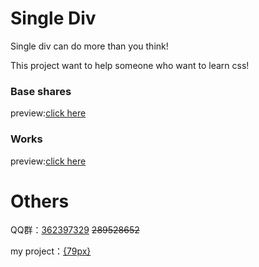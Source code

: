 # Single Div
Single div can do more than you think!

This project want to help someone who want to learn css!

### Base shares

preview:<a href="http://docs.79px.com/single-div/" target="_blank">click here</a>

### Works

preview:<a href="http://docs.79px.com/single-div/#/create" target="_blank">click here</a>

# Others

QQ群：<a href="http://jq.qq.com/?_wv=1027&k=J6KYRU" target="_blank">362397329</a>    <del>289528652</del>

my project：<a href="http://79px.com" target="_blank">{79px}</a>


